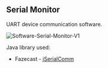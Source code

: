 ## Serial Monitor

UART device communication software.
<br/>

![Software-Serial-Monitor-V1](https://github.com/user-attachments/assets/c403cda2-8807-4321-ab50-99ff97c01452)
<br/>

Java library used:
* Fazecast - [jSerialComm](https://fazecast.github.io/jSerialComm/)
<br/>

<br/>
